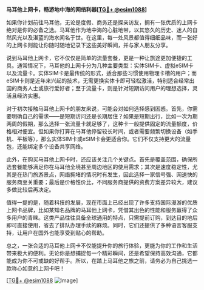 **马耳他上网卡，畅游地中海的网络利器[[TG💪+ @esim1088](https://t.me/s/esim1088)]**

如果你计划前往马耳他，无论是度假、商务还是探亲访友，拥有一张优质的上网卡绝对是你的必备之选。马耳他作为地中海的心脏地带，以其悠久的历史、迷人的自然风光以及湛蓝的海水闻名于世。在这里，每一处风景都值得细细品味，而一张好的上网卡则能让你随时随地记录下这些美好瞬间，并与家人朋友分享。

说到马耳他上网卡，它不仅仅是简单的流量套餐，更是一种让旅途更加便捷的工具。通常情况下，马耳他的上网卡分为几种主要类型：实体SIM卡、虚拟eSIM卡以及流量卡。实体SIM卡是最传统的形式，适合那些习惯使用物理卡槽的用户；而eSIM卡则是近年来兴起的技术，无需更换实体卡即可轻松激活，特别适合经常出国的商务人士或旅行爱好者；至于流量卡，则是针对短期访问用户的理想选择，灵活且经济实惠。

对于初次接触马耳他上网卡的朋友来说，可能会对如何选择感到困惑。首先，你需要明确自己的需求——是短期访问还是长期居住？如果是短期出行，比如一次为期两周的假期，那么选择一张流量卡就足够了，这种卡一般提供固定的流量额度，价格相对便宜。但如果你打算在马耳他停留较长时间，或者需要频繁切换设备（如手机、平板等），那么实体SIM卡或eSIM卡会更适合你。它们不仅支持更大的流量包，还能绑定多个设备共享网络。

此外，在购买马耳他上网卡时，还应该关注几个关键点。首先是覆盖范围，确保所选套餐能够满足你在马耳他全境甚至周边地区的使用需求；其次是速度稳定性，尤其是在热门旅游景点，网络拥堵的情况时有发生，因此选择一家信号强、网速快的服务商至关重要；最后是价格性价比，不同服务商提供的资费方案差异较大，建议多做比较后再决定。

值得一提的是，随着科技的发展，现在市面上已经出现了许多支持国际漫游的优质上网卡品牌，比如某知名品牌的马耳他上网卡，凭借其出色的性能和服务赢得了众多用户的青睐。这类产品往往具备全球通用的特点，只需提前订购，到达目的地后即可直接使用，省去了排队办理手续的麻烦。同时，它们还提供了多种语言客服支持，让用户在国外也能享受到贴心的帮助。

总之，一张合适的马耳他上网卡不仅能提升你的旅行体验，更能为你的工作和生活带来极大的便利。无论你是想捕捉每一个精彩瞬间，还是希望保持高效沟通，它都能成为你不可或缺的好帮手。所以，在踏上马耳他之旅之前，请务必为自己挑选一款称心如意的上网卡吧！

[[TG💪+ @esim1088](https://t.me/s/esim1088) ![Image](https://i.postimg.cc/4NQfJmqS/Snipaste-2025-05-13-00-14-12.png)]